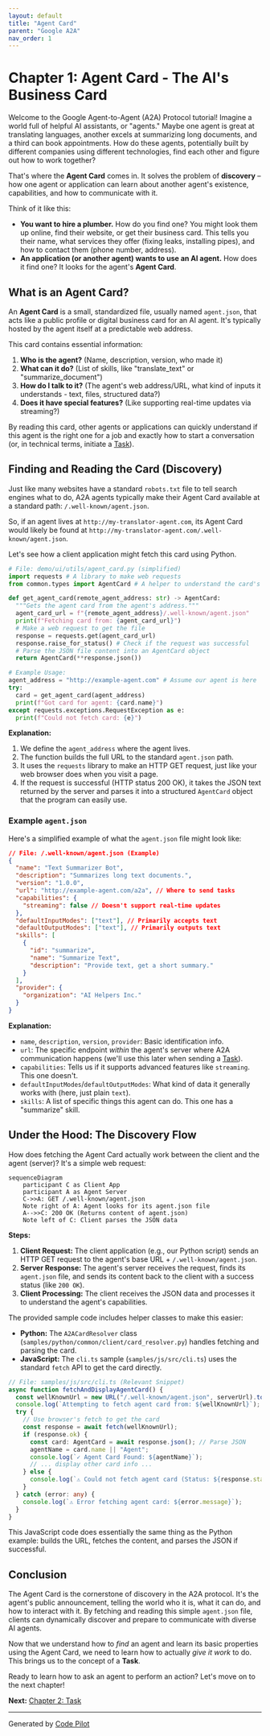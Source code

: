 ```yaml
---
layout: default
title: "Agent Card"
parent: "Google A2A"
nav_order: 1
---
```


# Chapter 1: Agent Card - The AI's Business Card

Welcome to the Google Agent-to-Agent (A2A) Protocol tutorial! Imagine a world full of helpful AI assistants, or "agents." Maybe one agent is great at translating languages, another excels at summarizing long documents, and a third can book appointments. How do these agents, potentially built by different companies using different technologies, find each other and figure out how to work together?

That's where the **Agent Card** comes in. It solves the problem of **discovery** – how one agent or application can learn about another agent's existence, capabilities, and how to communicate with it.

Think of it like this:

*   **You want to hire a plumber.** How do you find one? You might look them up online, find their website, or get their business card. This tells you their name, what services they offer (fixing leaks, installing pipes), and how to contact them (phone number, address).
*   **An application (or another agent) wants to use an AI agent.** How does it find one? It looks for the agent's **Agent Card**.

## What is an Agent Card?

An **Agent Card** is a small, standardized file, usually named `agent.json`, that acts like a public profile or digital business card for an AI agent. It's typically hosted by the agent itself at a predictable web address.

This card contains essential information:

1.  **Who is the agent?** (Name, description, version, who made it)
2.  **What can it do?** (List of skills, like "translate_text" or "summarize_document")
3.  **How do I talk to it?** (The agent's web address/URL, what kind of inputs it understands - text, files, structured data?)
4.  **Does it have special features?** (Like supporting real-time updates via streaming?)

By reading this card, other agents or applications can quickly understand if this agent is the right one for a job and exactly how to start a conversation (or, in technical terms, initiate a [Task](02_task.md)).

## Finding and Reading the Card (Discovery)

Just like many websites have a standard `robots.txt` file to tell search engines what to do, A2A agents typically make their Agent Card available at a standard path: `/.well-known/agent.json`.

So, if an agent lives at `http://my-translator-agent.com`, its Agent Card would likely be found at `http://my-translator-agent.com/.well-known/agent.json`.

Let's see how a client application might fetch this card using Python.

```python
# File: demo/ui/utils/agent_card.py (simplified)
import requests # A library to make web requests
from common.types import AgentCard # A helper to understand the card's structure

def get_agent_card(remote_agent_address: str) -> AgentCard:
  """Gets the agent card from the agent's address."""
  agent_card_url = f"{remote_agent_address}/.well-known/agent.json"
  print(f"Fetching card from: {agent_card_url}")
  # Make a web request to get the file
  response = requests.get(agent_card_url)
  response.raise_for_status() # Check if the request was successful
  # Parse the JSON file content into an AgentCard object
  return AgentCard(**response.json())

# Example Usage:
agent_address = "http://example-agent.com" # Assume our agent is here
try:
  card = get_agent_card(agent_address)
  print(f"Got card for agent: {card.name}")
except requests.exceptions.RequestException as e:
  print(f"Could not fetch card: {e}")
```

**Explanation:**

1.  We define the `agent_address` where the agent lives.
2.  The function builds the full URL to the standard `agent.json` path.
3.  It uses the `requests` library to make an HTTP GET request, just like your web browser does when you visit a page.
4.  If the request is successful (HTTP status 200 OK), it takes the JSON text returned by the server and parses it into a structured `AgentCard` object that the program can easily use.

### Example `agent.json`

Here's a simplified example of what the `agent.json` file might look like:

```json
// File: /.well-known/agent.json (Example)
{
  "name": "Text Summarizer Bot",
  "description": "Summarizes long text documents.",
  "version": "1.0.0",
  "url": "http://example-agent.com/a2a", // Where to send tasks
  "capabilities": {
    "streaming": false // Doesn't support real-time updates
  },
  "defaultInputModes": ["text"], // Primarily accepts text
  "defaultOutputModes": ["text"], // Primarily outputs text
  "skills": [
    {
      "id": "summarize",
      "name": "Summarize Text",
      "description": "Provide text, get a short summary."
    }
  ],
  "provider": {
    "organization": "AI Helpers Inc."
  }
}
```

**Explanation:**

*   `name`, `description`, `version`, `provider`: Basic identification info.
*   `url`: The specific endpoint *within* the agent's server where A2A communication happens (we'll use this later when sending a [Task](02_task.md)).
*   `capabilities`: Tells us if it supports advanced features like `streaming`. This one doesn't.
*   `defaultInputModes`/`defaultOutputModes`: What kind of data it generally works with (here, just plain `text`).
*   `skills`: A list of specific things this agent can do. This one has a "summarize" skill.

## Under the Hood: The Discovery Flow

How does fetching the Agent Card actually work between the client and the agent (server)? It's a simple web request:

```mermaid
sequenceDiagram
    participant C as Client App
    participant A as Agent Server
    C->>A: GET /.well-known/agent.json
    Note right of A: Agent looks for its agent.json file
    A-->>C: 200 OK (Returns content of agent.json)
    Note left of C: Client parses the JSON data
```

**Steps:**

1.  **Client Request:** The client application (e.g., our Python script) sends an HTTP GET request to the agent's base URL + `/.well-known/agent.json`.
2.  **Server Response:** The agent's server receives the request, finds its `agent.json` file, and sends its content back to the client with a success status (like `200 OK`).
3.  **Client Processing:** The client receives the JSON data and processes it to understand the agent's capabilities.

The provided sample code includes helper classes to make this easier:

*   **Python:** The `A2ACardResolver` class (`samples/python/common/client/card_resolver.py`) handles fetching and parsing the card.
*   **JavaScript:** The `cli.ts` sample (`samples/js/src/cli.ts`) uses the standard `fetch` API to get the card directly.

```typescript
// File: samples/js/src/cli.ts (Relevant Snippet)
async function fetchAndDisplayAgentCard() {
  const wellKnownUrl = new URL("/.well-known/agent.json", serverUrl).toString();
  console.log(`Attempting to fetch agent card from: ${wellKnownUrl}`);
  try {
    // Use browser's fetch to get the card
    const response = await fetch(wellKnownUrl);
    if (response.ok) {
      const card: AgentCard = await response.json(); // Parse JSON
      agentName = card.name || "Agent";
      console.log(`✓ Agent Card Found: ${agentName}`);
      // ... display other card info ...
    } else {
      console.log(`⚠️ Could not fetch agent card (Status: ${response.status})`);
    }
  } catch (error: any) {
    console.log(`⚠️ Error fetching agent card: ${error.message}`);
  }
}
```

This JavaScript code does essentially the same thing as the Python example: builds the URL, fetches the content, and parses the JSON if successful.

## Conclusion

The Agent Card is the cornerstone of discovery in the A2A protocol. It's the agent's public announcement, telling the world who it is, what it can do, and how to interact with it. By fetching and reading this simple `agent.json` file, clients can dynamically discover and prepare to communicate with diverse AI agents.

Now that we understand how to *find* an agent and learn its basic properties using the Agent Card, we need to learn how to actually *give it work* to do. This brings us to the concept of a **Task**.

Ready to learn how to ask an agent to perform an action? Let's move on to the next chapter!

**Next:** [Chapter 2: Task](02_task.md)

---

Generated by [Code Pilot](https://github.com/setiadeepanshu01/Code-Pilot.git)